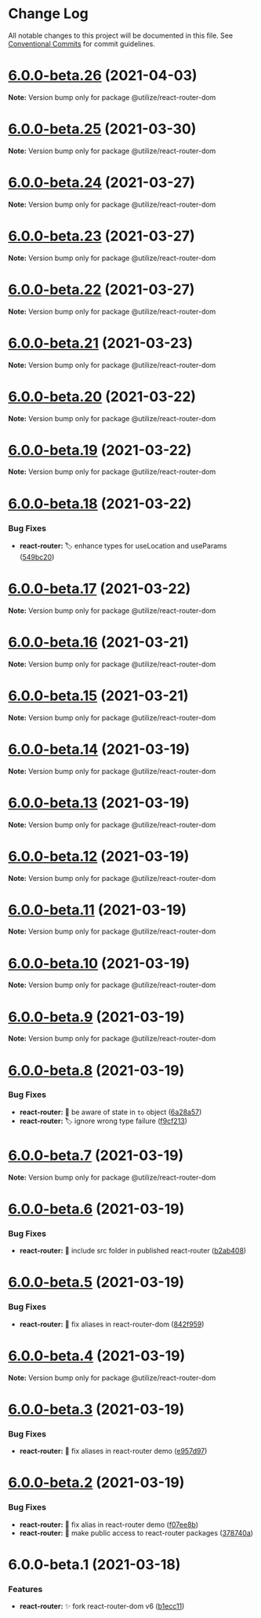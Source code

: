 # Change Log

All notable changes to this project will be documented in this file.
See [Conventional Commits](https://conventionalcommits.org) for commit guidelines.

# [6.0.0-beta.26](https://github.com/MatejBransky/utilize/compare/@utilize/react-router-dom@6.0.0-beta.25...@utilize/react-router-dom@6.0.0-beta.26) (2021-04-03)

**Note:** Version bump only for package @utilize/react-router-dom

# [6.0.0-beta.25](https://github.com/MatejBransky/utilize/compare/@utilize/react-router-dom@6.0.0-beta.24...@utilize/react-router-dom@6.0.0-beta.25) (2021-03-30)

**Note:** Version bump only for package @utilize/react-router-dom

# [6.0.0-beta.24](https://github.com/MatejBransky/utilize/compare/@utilize/react-router-dom@6.0.0-beta.23...@utilize/react-router-dom@6.0.0-beta.24) (2021-03-27)

**Note:** Version bump only for package @utilize/react-router-dom

# [6.0.0-beta.23](https://github.com/MatejBransky/utilize/compare/@utilize/react-router-dom@6.0.0-beta.22...@utilize/react-router-dom@6.0.0-beta.23) (2021-03-27)

**Note:** Version bump only for package @utilize/react-router-dom

# [6.0.0-beta.22](https://github.com/MatejBransky/utilize/compare/@utilize/react-router-dom@6.0.0-beta.21...@utilize/react-router-dom@6.0.0-beta.22) (2021-03-27)

**Note:** Version bump only for package @utilize/react-router-dom

# [6.0.0-beta.21](https://github.com/MatejBransky/utilize/compare/@utilize/react-router-dom@6.0.0-beta.20...@utilize/react-router-dom@6.0.0-beta.21) (2021-03-23)

**Note:** Version bump only for package @utilize/react-router-dom

# [6.0.0-beta.20](https://github.com/MatejBransky/utilize/compare/@utilize/react-router-dom@6.0.0-beta.19...@utilize/react-router-dom@6.0.0-beta.20) (2021-03-22)

**Note:** Version bump only for package @utilize/react-router-dom

# [6.0.0-beta.19](https://github.com/MatejBransky/utilize/compare/@utilize/react-router-dom@6.0.0-beta.18...@utilize/react-router-dom@6.0.0-beta.19) (2021-03-22)

**Note:** Version bump only for package @utilize/react-router-dom

# [6.0.0-beta.18](https://github.com/MatejBransky/utilize/compare/@utilize/react-router-dom@6.0.0-beta.17...@utilize/react-router-dom@6.0.0-beta.18) (2021-03-22)

### Bug Fixes

- **react-router:** :label: enhance types for useLocation and useParams ([549bc20](https://github.com/MatejBransky/utilize/commit/549bc20559fda8e6eac5b34eef00ed95de09cfe2))

# [6.0.0-beta.17](https://github.com/MatejBransky/utilize/compare/@utilize/react-router-dom@6.0.0-beta.16...@utilize/react-router-dom@6.0.0-beta.17) (2021-03-22)

**Note:** Version bump only for package @utilize/react-router-dom

# [6.0.0-beta.16](https://github.com/MatejBransky/utilize/compare/@utilize/react-router-dom@6.0.0-beta.15...@utilize/react-router-dom@6.0.0-beta.16) (2021-03-21)

**Note:** Version bump only for package @utilize/react-router-dom

# [6.0.0-beta.15](https://github.com/MatejBransky/utilize/compare/@utilize/react-router-dom@6.0.0-beta.14...@utilize/react-router-dom@6.0.0-beta.15) (2021-03-21)

**Note:** Version bump only for package @utilize/react-router-dom

# [6.0.0-beta.14](https://github.com/MatejBransky/utilize/compare/@utilize/react-router-dom@6.0.0-beta.13...@utilize/react-router-dom@6.0.0-beta.14) (2021-03-19)

**Note:** Version bump only for package @utilize/react-router-dom

# [6.0.0-beta.13](https://github.com/MatejBransky/utilize/compare/@utilize/react-router-dom@6.0.0-beta.12...@utilize/react-router-dom@6.0.0-beta.13) (2021-03-19)

**Note:** Version bump only for package @utilize/react-router-dom

# [6.0.0-beta.12](https://github.com/MatejBransky/utilize/compare/@utilize/react-router-dom@6.0.0-beta.11...@utilize/react-router-dom@6.0.0-beta.12) (2021-03-19)

**Note:** Version bump only for package @utilize/react-router-dom

# [6.0.0-beta.11](https://github.com/MatejBransky/utilize/compare/@utilize/react-router-dom@6.0.0-beta.10...@utilize/react-router-dom@6.0.0-beta.11) (2021-03-19)

**Note:** Version bump only for package @utilize/react-router-dom

# [6.0.0-beta.10](https://github.com/MatejBransky/utilize/compare/@utilize/react-router-dom@6.0.0-beta.9...@utilize/react-router-dom@6.0.0-beta.10) (2021-03-19)

**Note:** Version bump only for package @utilize/react-router-dom

# [6.0.0-beta.9](https://github.com/MatejBransky/utilize/compare/@utilize/react-router-dom@6.0.0-beta.8...@utilize/react-router-dom@6.0.0-beta.9) (2021-03-19)

**Note:** Version bump only for package @utilize/react-router-dom

# [6.0.0-beta.8](https://github.com/MatejBransky/utilize/compare/@utilize/react-router-dom@6.0.0-beta.7...@utilize/react-router-dom@6.0.0-beta.8) (2021-03-19)

### Bug Fixes

- **react-router:** :bug: be aware of state in `to` object ([6a28a57](https://github.com/MatejBransky/utilize/commit/6a28a574782ec8fefd0669f7c26fa87a771a4ebf))
- **react-router:** :label: ignore wrong type failure ([f9cf213](https://github.com/MatejBransky/utilize/commit/f9cf21378b34c6ba2178268cb651fbcd3e0bef66))

# [6.0.0-beta.7](https://github.com/MatejBransky/utilize/compare/@utilize/react-router-dom@6.0.0-beta.6...@utilize/react-router-dom@6.0.0-beta.7) (2021-03-19)

**Note:** Version bump only for package @utilize/react-router-dom

# [6.0.0-beta.6](https://github.com/MatejBransky/utilize/compare/@utilize/react-router-dom@6.0.0-beta.5...@utilize/react-router-dom@6.0.0-beta.6) (2021-03-19)

### Bug Fixes

- **react-router:** :bug: include src folder in published react-router ([b2ab408](https://github.com/MatejBransky/utilize/commit/b2ab4089ff1dbbc7623df9c2661419aa80960610))

# [6.0.0-beta.5](https://github.com/MatejBransky/utilize/compare/@utilize/react-router-dom@6.0.0-beta.4...@utilize/react-router-dom@6.0.0-beta.5) (2021-03-19)

### Bug Fixes

- **react-router:** :bug: fix aliases in react-router-dom ([842f959](https://github.com/MatejBransky/utilize/commit/842f959c1610e12a79762af91a048ed5c7f5ea28))

# [6.0.0-beta.4](https://github.com/MatejBransky/utilize/compare/@utilize/react-router-dom@6.0.0-beta.3...@utilize/react-router-dom@6.0.0-beta.4) (2021-03-19)

**Note:** Version bump only for package @utilize/react-router-dom

# [6.0.0-beta.3](https://github.com/MatejBransky/utilize/compare/@utilize/react-router-dom@6.0.0-beta.2...@utilize/react-router-dom@6.0.0-beta.3) (2021-03-19)

### Bug Fixes

- **react-router:** :bug: fix aliases in react-router demo ([e957d97](https://github.com/MatejBransky/utilize/commit/e957d974bf84472179d1717ec6c18ad493aa9d94))

# [6.0.0-beta.2](https://github.com/MatejBransky/utilize/compare/@utilize/react-router-dom@6.0.0-beta.1...@utilize/react-router-dom@6.0.0-beta.2) (2021-03-19)

### Bug Fixes

- **react-router:** :bug: fix alias in react-router demo ([f07ee8b](https://github.com/MatejBransky/utilize/commit/f07ee8b5337bfee38050c524869ed1112f051a9e))
- **react-router:** :green_heart: make public access to react-router packages ([378740a](https://github.com/MatejBransky/utilize/commit/378740af7ba9794d5979569fb1f4ccaeca3d9667))

# 6.0.0-beta.1 (2021-03-18)

### Features

- **react-router:** :sparkles: fork react-router-dom v6 ([b1ecc11](https://github.com/MatejBransky/utilize/commit/b1ecc11bd8b7283f33dd9cddea803e22d8d59f52))
